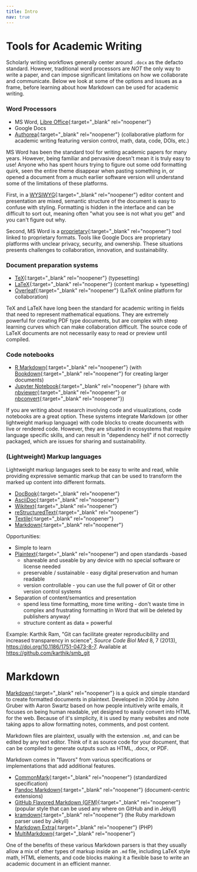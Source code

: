 ```yaml
---
title: Intro
nav: true
--- 
```


# Tools for Academic Writing

Scholarly writing workflows generally center around `.docx` as the defacto standard.
However, traditional word processors are *NOT* the only way to write a paper, and can impose significant limitations on how we collaborate and communicate.
Below we look at some of the options and issues as a frame, before learning about how Markdown can be used for academic writing.

### Word Processors

- MS Word, [Libre Office](https://www.libreoffice.org/){:target="_blank" rel="noopener"}
- Google Docs
- [Authorea](https://www.authorea.com/){:target="_blank" rel="noopener"} (collaborative platform for academic writing featuring version control, math, data, code, DOIs, etc.)

MS Word has been the standard tool for writing academic papers for many years.
However, being familiar and pervasive doesn't mean it is truly easy to use!
Anyone who has spent hours trying to figure out some odd formatting quirk, seen the entire theme disappear when pasting something in, or opened a document from a much earlier software version will understand some of the limitations of these platforms.

First, in a [WYSIWYG](https://en.wikipedia.org/wiki/WYSIWYG){:target="_blank" rel="noopener"} editor content and presentation are mixed, semantic structure of the document is easy to confuse with styling.
Formatting is hidden in the interface and can be difficult to sort out, meaning often "what you see is not what you get" and you can't figure out why.

Second, MS Word is a [proprietary](https://www.gnu.org/proprietary/proprietary.en.html){:target="_blank" rel="noopener"} tool linked to proprietary formats.
Tools like Google Docs are proprietary platforms with unclear privacy, security, and ownership.
These situations presents challenges to collaboration, innovation, and sustainability.

### Document preparation systems

- [TeX](http://tug.org/){:target="_blank" rel="noopener"} (typesetting)
- [LaTeX](https://www.latex-project.org/){:target="_blank" rel="noopener"} (content markup + typesetting)
- [Overleaf](https://www.overleaf.com/){:target="_blank" rel="noopener"} (LaTeX online platform for collaboration)

TeX and LaTeX have long been the standard for academic writing in fields that need to represent mathematical equations.
They are extremely powerful for creating PDF type documents, but are complex with steep learning curves which can make collaboration difficult. 
The source code of LaTeX documents are not necessarily easy to read or preview until compiled.

### Code notebooks

- [R Markdown](https://rmarkdown.rstudio.com/){:target="_blank" rel="noopener"} (with [Bookdown](https://bookdown.org/){:target="_blank" rel="noopener"} for creating larger documents)
- [Jupyter Notebook](https://jupyter.org/){:target="_blank" rel="noopener"} (share with [nbviewer](https://nbviewer.jupyter.org/){:target="_blank" rel="noopener"} or [nbconvert](https://nbconvert.readthedocs.io/en/latest/){:target="_blank" rel="noopener"})

If you are writing about research involving code and visualizations, code notebooks are a great option. 
These systems integrate Markdown (or other lightweight markup language) with code blocks to create documents with live or rendered code.
However, they are situated in ecosystems that require language specific skills, and can result in "dependency hell" if not correctly packaged, which are issues for sharing and sustainability. 

### (Lightweight) Markup languages

Lightweight markup languages seek to be easy to write and read, while providing expressive semantic markup that can be used to transform the marked up content into different formats. 

- [DocBook](https://en.wikipedia.org/wiki/DocBook){:target="_blank" rel="noopener"}
- [AsciiDoc](http://asciidoc.org/){:target="_blank" rel="noopener"}
- [Wikitext](https://en.wikipedia.org/wiki/Help:Wikitext){:target="_blank" rel="noopener"}
- [reStructuredText](http://docutils.sourceforge.net/docs/ref/rst/introduction.html){:target="_blank" rel="noopener"}
- [Textile](https://textile-lang.com/){:target="_blank" rel="noopener"}
- [Markdown](https://daringfireball.net/projects/markdown/){:target="_blank" rel="noopener"}

Opportunities:

- Simple to learn
- [Plaintext](https://en.wikipedia.org/wiki/Plain_text){:target="_blank" rel="noopener"} and open standards -based
    - shareable and useable by any device with no special software or license needed
    - preservable / sustainable - easy digital preservation and human readable
    - version controllable - you can use the full power of Git or other version control systems
- Separation of content/semantics and presentation
    - spend less time formatting, more time writing - don't waste time in complex and frustrating formatting in Word that will be deleted by publishers anyway!
    - structure content as data = powerful

Example: 
Karthik Ram, "Git can facilitate greater reproducibility and increased transparency in science", *Source Code Biol Med* 8, 7 (2013), https://doi.org/10.1186/1751-0473-8-7. Available at <https://github.com/karthik/smb_git>

# Markdown

[Markdown](https://daringfireball.net/projects/markdown/){:target="_blank" rel="noopener"} is a quick and simple standard to create formatted documents in plaintext.
Developed in 2004 by John Gruber with Aaron Swartz based on how people intuitively write emails, it focuses on being human readable, yet designed to easily convert into HTML for the web.
Because of it's simplicity, it is used by many websites and note taking apps to allow formatting notes, comments, and post content. 

Markdown files are plaintext, usually with the extension `.md`, and can be edited by any text editor.
Think of it as source code for your document, that can be compiled to generate outputs such as HTML, .docx, or PDF.

Markdown comes in "flavors" from various specifications or implementations that add additional features. 

- [CommonMark](https://commonmark.org/){:target="_blank" rel="noopener"} (standardized specification)
- [Pandoc Markdown](https://pandoc.org/MANUAL.html#pandocs-markdown){:target="_blank" rel="noopener"} (document-centric extensions)
- [GitHub Flavored Markdown (GFM)](https://github.github.com/gfm/){:target="_blank" rel="noopener"} (popular style that can be used any where on GitHub and in Jekyll)
- [kramdown](https://kramdown.gettalong.org/syntax.html){:target="_blank" rel="noopener"} (the Ruby markdown parser used by Jekyll)
- [Markdown Extra](https://michelf.ca/projects/php-markdown/extra/){:target="_blank" rel="noopener"} (PHP)
- [MultiMarkdown](https://fletcherpenney.net/multimarkdown/){:target="_blank" rel="noopener"}

One of the benefits of these various Markdown parsers is that they usually allow a mix of other types of markup inside an `.md` file, including LaTeX style math, HTML elements, and code blocks making it a flexible base to write an academic document in an efficient manner.
